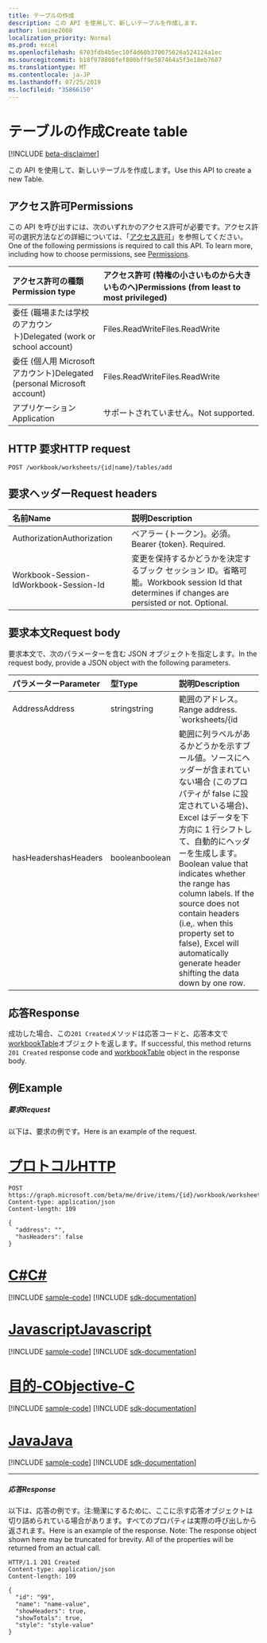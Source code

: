 ```yaml
---
title: テーブルの作成
description: この API を使用して、新しいテーブルを作成します。
author: lumine2008
localization_priority: Normal
ms.prod: excel
ms.openlocfilehash: 6703fdb4b5ec10f4d60b370075626a524124a1ec
ms.sourcegitcommit: b18f978808fef800bff9e587464a5f3e18eb7687
ms.translationtype: MT
ms.contentlocale: ja-JP
ms.lasthandoff: 07/25/2019
ms.locfileid: "35866150"
---
```

# <a name="create-table"></a><span data-ttu-id="e5ba2-103">テーブルの作成</span><span class="sxs-lookup"><span data-stu-id="e5ba2-103">Create table</span></span>

[!INCLUDE [beta-disclaimer](../../includes/beta-disclaimer.md)]

<span data-ttu-id="e5ba2-104">この API を使用して、新しいテーブルを作成します。</span><span class="sxs-lookup"><span data-stu-id="e5ba2-104">Use this API to create a new Table.</span></span>
## <a name="permissions"></a><span data-ttu-id="e5ba2-105">アクセス許可</span><span class="sxs-lookup"><span data-stu-id="e5ba2-105">Permissions</span></span>
<span data-ttu-id="e5ba2-p101">この API を呼び出すには、次のいずれかのアクセス許可が必要です。アクセス許可の選択方法などの詳細については、「[アクセス許可](/graph/permissions-reference)」を参照してください。</span><span class="sxs-lookup"><span data-stu-id="e5ba2-p101">One of the following permissions is required to call this API. To learn more, including how to choose permissions, see [Permissions](/graph/permissions-reference).</span></span>

|<span data-ttu-id="e5ba2-108">アクセス許可の種類</span><span class="sxs-lookup"><span data-stu-id="e5ba2-108">Permission type</span></span>      | <span data-ttu-id="e5ba2-109">アクセス許可 (特権の小さいものから大きいものへ)</span><span class="sxs-lookup"><span data-stu-id="e5ba2-109">Permissions (from least to most privileged)</span></span>              |
|:--------------------|:---------------------------------------------------------|
|<span data-ttu-id="e5ba2-110">委任 (職場または学校のアカウント)</span><span class="sxs-lookup"><span data-stu-id="e5ba2-110">Delegated (work or school account)</span></span> | <span data-ttu-id="e5ba2-111">Files.ReadWrite</span><span class="sxs-lookup"><span data-stu-id="e5ba2-111">Files.ReadWrite</span></span>    |
|<span data-ttu-id="e5ba2-112">委任 (個人用 Microsoft アカウント)</span><span class="sxs-lookup"><span data-stu-id="e5ba2-112">Delegated (personal Microsoft account)</span></span> | <span data-ttu-id="e5ba2-113">Files.ReadWrite</span><span class="sxs-lookup"><span data-stu-id="e5ba2-113">Files.ReadWrite</span></span>    |
|<span data-ttu-id="e5ba2-114">アプリケーション</span><span class="sxs-lookup"><span data-stu-id="e5ba2-114">Application</span></span> | <span data-ttu-id="e5ba2-115">サポートされていません。</span><span class="sxs-lookup"><span data-stu-id="e5ba2-115">Not supported.</span></span> |

## <a name="http-request"></a><span data-ttu-id="e5ba2-116">HTTP 要求</span><span class="sxs-lookup"><span data-stu-id="e5ba2-116">HTTP request</span></span>
<!-- { "blockType": "ignored" } -->
```http
POST /workbook/worksheets/{id|name}/tables/add

```
## <a name="request-headers"></a><span data-ttu-id="e5ba2-117">要求ヘッダー</span><span class="sxs-lookup"><span data-stu-id="e5ba2-117">Request headers</span></span>
| <span data-ttu-id="e5ba2-118">名前</span><span class="sxs-lookup"><span data-stu-id="e5ba2-118">Name</span></span>       | <span data-ttu-id="e5ba2-119">説明</span><span class="sxs-lookup"><span data-stu-id="e5ba2-119">Description</span></span>|
|:---------------|:----------|
| <span data-ttu-id="e5ba2-120">Authorization</span><span class="sxs-lookup"><span data-stu-id="e5ba2-120">Authorization</span></span>  | <span data-ttu-id="e5ba2-p102">ベアラー {トークン}。必須。</span><span class="sxs-lookup"><span data-stu-id="e5ba2-p102">Bearer {token}. Required.</span></span> |
| <span data-ttu-id="e5ba2-123">Workbook-Session-Id</span><span class="sxs-lookup"><span data-stu-id="e5ba2-123">Workbook-Session-Id</span></span>  | <span data-ttu-id="e5ba2-p103">変更を保持するかどうかを決定するブック セッション ID。省略可能。</span><span class="sxs-lookup"><span data-stu-id="e5ba2-p103">Workbook session Id that determines if changes are persisted or not. Optional.</span></span>|

## <a name="request-body"></a><span data-ttu-id="e5ba2-126">要求本文</span><span class="sxs-lookup"><span data-stu-id="e5ba2-126">Request body</span></span>
<span data-ttu-id="e5ba2-127">要求本文で、次のパラメーターを含む JSON オブジェクトを指定します。</span><span class="sxs-lookup"><span data-stu-id="e5ba2-127">In the request body, provide a JSON object with the following parameters.</span></span> 

| <span data-ttu-id="e5ba2-128">パラメーター</span><span class="sxs-lookup"><span data-stu-id="e5ba2-128">Parameter</span></span>       | <span data-ttu-id="e5ba2-129">型</span><span class="sxs-lookup"><span data-stu-id="e5ba2-129">Type</span></span>|<span data-ttu-id="e5ba2-130">説明</span><span class="sxs-lookup"><span data-stu-id="e5ba2-130">Description</span></span>|
|:---------------|:----------|:----------|
| <span data-ttu-id="e5ba2-131">Address</span><span class="sxs-lookup"><span data-stu-id="e5ba2-131">Address</span></span>  | <span data-ttu-id="e5ba2-132">string</span><span class="sxs-lookup"><span data-stu-id="e5ba2-132">string</span></span>| <span data-ttu-id="e5ba2-133">範囲のアドレス。</span><span class="sxs-lookup"><span data-stu-id="e5ba2-133">Range address.</span></span> <span data-ttu-id="e5ba2-134">`worksheets/{id|name}/tables/add` Path からこの API を呼び出さない場合は、アドレスでシート名のプレフィックスをサポートする必要はありません。</span><span class="sxs-lookup"><span data-stu-id="e5ba2-134">If you are calling this API off of `worksheets/{id|name}/tables/add` path, there is no need to support the sheet name prefix in the address.</span></span> <span data-ttu-id="e5ba2-135">ただし、これを`workbook/tables/add` path で呼び出している場合は、テーブルを作成する必要のあるシート名を指定します (例`sheet1!A1:D4`:)。</span><span class="sxs-lookup"><span data-stu-id="e5ba2-135">However, if you are calling this off of `workbook/tables/add` path, then supply the sheet name on which the table needs to be created (example: `sheet1!A1:D4`)</span></span>|
| <span data-ttu-id="e5ba2-136">hasHeaders</span><span class="sxs-lookup"><span data-stu-id="e5ba2-136">hasHeaders</span></span>  | <span data-ttu-id="e5ba2-137">boolean</span><span class="sxs-lookup"><span data-stu-id="e5ba2-137">boolean</span></span>|<span data-ttu-id="e5ba2-p105">範囲に列ラベルがあるかどうかを示すブール値。ソースにヘッダーが含まれていない場合 (このプロパティが false に設定されている場合)、Excel はデータを下方向に 1 行シフトして、自動的にヘッダーを生成します。</span><span class="sxs-lookup"><span data-stu-id="e5ba2-p105">Boolean value that indicates whether the range has column labels. If the source does not contain headers (i.e,. when this property set to false), Excel will automatically generate header shifting the data down by one row.</span></span>|

## <a name="response"></a><span data-ttu-id="e5ba2-141">応答</span><span class="sxs-lookup"><span data-stu-id="e5ba2-141">Response</span></span>

<span data-ttu-id="e5ba2-142">成功した場合、この`201 Created`メソッドは応答コードと、応答本文で[workbookTable](../resources/workbooktable.md)オブジェクトを返します。</span><span class="sxs-lookup"><span data-stu-id="e5ba2-142">If successful, this method returns `201 Created` response code and [workbookTable](../resources/workbooktable.md) object in the response body.</span></span>

## <a name="example"></a><span data-ttu-id="e5ba2-143">例</span><span class="sxs-lookup"><span data-stu-id="e5ba2-143">Example</span></span>
##### <a name="request"></a><span data-ttu-id="e5ba2-144">要求</span><span class="sxs-lookup"><span data-stu-id="e5ba2-144">Request</span></span>
<span data-ttu-id="e5ba2-145">以下は、要求の例です。</span><span class="sxs-lookup"><span data-stu-id="e5ba2-145">Here is an example of the request.</span></span>

# <a name="httptabhttp"></a>[<span data-ttu-id="e5ba2-146">プロトコル</span><span class="sxs-lookup"><span data-stu-id="e5ba2-146">HTTP</span></span>](#tab/http)
<!-- {
  "blockType": "request",
  "name": "create_table_from_worksheet"
}-->
```http
POST https://graph.microsoft.com/beta/me/drive/items/{id}/workbook/worksheets/{id|name}/tables/$/add
Content-type: application/json
Content-length: 109

{
  "address": "",
  "hasHeaders": false
}
```
# <a name="ctabcsharp"></a>[<span data-ttu-id="e5ba2-147">C#</span><span class="sxs-lookup"><span data-stu-id="e5ba2-147">C#</span></span>](#tab/csharp)
[!INCLUDE [sample-code](../includes/snippets/csharp/create-table-from-worksheet-csharp-snippets.md)]
[!INCLUDE [sdk-documentation](../includes/snippets/snippets-sdk-documentation-link.md)]

# <a name="javascripttabjavascript"></a>[<span data-ttu-id="e5ba2-148">Javascript</span><span class="sxs-lookup"><span data-stu-id="e5ba2-148">Javascript</span></span>](#tab/javascript)
[!INCLUDE [sample-code](../includes/snippets/javascript/create-table-from-worksheet-javascript-snippets.md)]
[!INCLUDE [sdk-documentation](../includes/snippets/snippets-sdk-documentation-link.md)]

# <a name="objective-ctabobjc"></a>[<span data-ttu-id="e5ba2-149">目的-C</span><span class="sxs-lookup"><span data-stu-id="e5ba2-149">Objective-C</span></span>](#tab/objc)
[!INCLUDE [sample-code](../includes/snippets/objc/create-table-from-worksheet-objc-snippets.md)]
[!INCLUDE [sdk-documentation](../includes/snippets/snippets-sdk-documentation-link.md)]

# <a name="javatabjava"></a>[<span data-ttu-id="e5ba2-150">Java</span><span class="sxs-lookup"><span data-stu-id="e5ba2-150">Java</span></span>](#tab/java)
[!INCLUDE [sample-code](../includes/snippets/java/create-table-from-worksheet-java-snippets.md)]
[!INCLUDE [sdk-documentation](../includes/snippets/snippets-sdk-documentation-link.md)]

---

##### <a name="response"></a><span data-ttu-id="e5ba2-151">応答</span><span class="sxs-lookup"><span data-stu-id="e5ba2-151">Response</span></span>
<span data-ttu-id="e5ba2-p106">以下は、応答の例です。注:簡潔にするために、ここに示す応答オブジェクトは切り詰められている場合があります。すべてのプロパティは実際の呼び出しから返されます。</span><span class="sxs-lookup"><span data-stu-id="e5ba2-p106">Here is an example of the response. Note: The response object shown here may be truncated for brevity. All of the properties will be returned from an actual call.</span></span>
<!-- {
  "blockType": "response",
  "truncated": true,
  "@odata.type": "microsoft.graph.workbookTable"
} -->
```http
HTTP/1.1 201 Created
Content-type: application/json
Content-length: 109

{
  "id": "99",
  "name": "name-value",
  "showHeaders": true,
  "showTotals": true,
  "style": "style-value"
}
```

<!-- uuid: 8fcb5dbc-d5aa-4681-8e31-b001d5168d79
2015-10-25 14:57:30 UTC -->
<!--
{
  "type": "#page.annotation",
  "description": "Create Table",
  "keywords": "",
  "section": "documentation",
  "tocPath": "",
  "suppressions": [
  ]
}
-->
